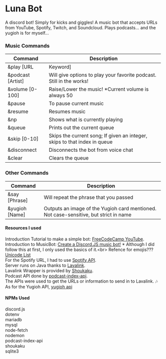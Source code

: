 # Luna Bot
A discord bot! Simply for kicks and giggles! A music bot that accepts URLs from YouTube, Spotify, Twitch, and Soundcloud. Plays podcasts... and the yugioh is for myself...


### Music Commands
Command | Description
------- | -----------
&play [URL|Keyword] | Will play a song when given a URL from YouTube; Can search up on YouTube if link is not provided. 
&podcast [Artist] | Will give options to play your favorite podcast. Still in the works! 
&volume [0-100] | Raise/Lower the music! *Current volume is always 50
&pause | To pause current music
&resume | Resumes music
&np | Shows what is currently playing
&queue | Prints out the current queue 
&skip [0-10] | Skips the current song; If given an integer, skips to that index in queue
&disconnect | Disconnects the bot from voice chat
&clear | Clears the queue

### Other Commands
Command | Description
------- | -----------
&say [Phrase] | Will repeat the phrase that you passed
&yugioh [Name] | Outputs an image of the Yugioh card mentioned. Not case-sensitive, but strict in name

#### Resources I used
Introduction Tutorial to make a simple bot: [FreeCodeCamp YouTube](https://www.youtube.com/watch?v=8o25pRbXdFw).<br>
Introduction to MusicBot: [Create a Discord.JS music bot!](https://youtu.be/LeH2R-UIx0s) * Although I did follow this at first, I only used the basics of it.<br\>
Refence for emojis??? [Unicode List](https://unicode.org/emoji/charts/full-emoji-list.html)<br>
For the Spotify URL, I had to use [Spotify API](https://developer.spotify.com/documentation/web-api/reference/#endpoint-get-track).<br>
Server runs on Java thanks to [Lavalink](https://github.com/Frederikam/Lavalink).<br>
Lavalink Wrapper is provided by [Shoukaku](https://github.com/Deivu/Shoukaku).<br>
Podcast API done by [podcast-index-api](https://github.com/comster/podcast-index-api).<br>
The APIs were used to get the URLs or information to send in to Lavalink. 🎶<br>
As for the Yugioh API, [yugioh api](https://db.ygoprodeck.com/api-guide/)<br>

#### NPMs Used
discord.js<br>
dotenv<br>
mariadb<br>
mysql<br>
node-fetch<br>
nodemon<br>
podcast-index-api<br>
shoukaku<br>
sqlite3<br>
